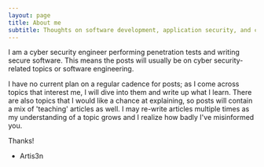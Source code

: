```yaml
---
layout: page
title: About me
subtitle: Thoughts on software development, application security, and cryptography.
---
```


I am a cyber security engineer performing penetration tests and writing secure software. This means the posts will
    usually be on cyber security-related topics or software engineering.

I have no current plan on a regular cadence for posts; as I come across topics that interest me, I will dive into them and write up what I learn. There are also topics that I would like a chance at explaining, so posts will contain a mix of 'teaching' articles as well. I may re-write articles multiple times as my understanding of a topic grows and I realize how badly I've misinformed you.

Thanks!

- Artis3n
